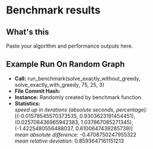 # Benchmark results
## What's this

Paste your algorithm and performance outputs here.

## Example Run On Random Graph

* **Call:** run_benchmark(solve_exactly_without_greedy, solve_exactly_with_greedy, 75, 25, 3)
* **File Commit Hash:**
* **Instance:** Randomly created by benchmark function.
* **Statistics:**  
*speed up in iterations (absolute seconds, percentage):*  
[(-0.01578545570373535, 0.9303623191454451),  
(0.025708436965942383, 1.037667085271345),  
(-1.4225480556488037, 0.6100647439285739)]  
*mean absolute difference:* -0.4708750247955322  
*mean relative deviation:* 0.8593647161151213  